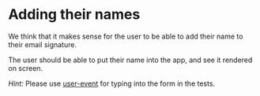 # Adding their names

We think that it makes sense for the user to be able to add their name to their email signature.

The user should be able to put their name into the app, and see it rendered on screen.

_Hint:_ Please use [user-event](https://testing-library.com/docs/ecosystem-user-event) for typing into the form in the tests.

